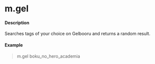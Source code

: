 # m.gel

#### Description

Searches tags of your choice on Gelbooru and returns a random result.

#### Example

> m.gel boku_no_hero_academia
